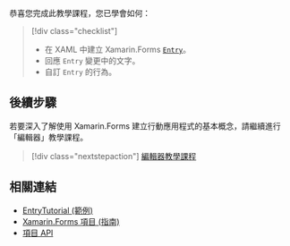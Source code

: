 恭喜您完成此教學課程，您已學會如何：

> [!div class="checklist"]
> - 在 XAML 中建立 Xamarin.Forms [`Entry`](xref:Xamarin.Forms.Entry)。
> - 回應 `Entry` 變更中的文字。
> - 自訂 `Entry` 的行為。

## <a name="next-steps"></a>後續步驟

若要深入了解使用 Xamarin.Forms 建立行動應用程式的基本概念，請繼續進行「編輯器」教學課程。

> [!div class="nextstepaction"]
> [編輯器教學課程](~/get-started/tutorials/editor/index.yml)

## <a name="related-links"></a>相關連結

- [EntryTutorial (範例)](https://developer.xamarin.com/samples/xamarin-forms/GetStarted/Tutorials/EntryTutorial)
- [Xamarin.Forms 項目 (指南)](~/xamarin-forms/user-interface/text/entry.md)
- [項目 API](xref:Xamarin.Forms.Entry)
